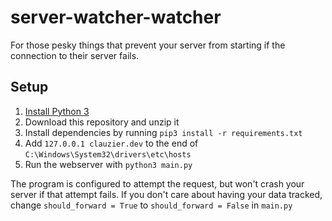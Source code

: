 # server-watcher-watcher

For those pesky things that prevent your server from starting if the connection to their server fails.

## Setup

1. [Install Python 3](https://www.python.org/downloads/windows/)
1. Download this repository and unzip it
1. Install dependencies by running `pip3 install -r requirements.txt`
1. Add `127.0.0.1 clauzier.dev` to the end of `C:\Windows\System32\drivers\etc\hosts`
1. Run the webserver with `python3 main.py`

The program is configured to attempt the request, but won't crash your server if that attempt fails.
If you don't care about having your data tracked, change `should_forward = True` to `should_forward = False` in `main.py`
